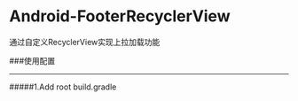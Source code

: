 # Android-FooterRecyclerView
通过自定义RecyclerView实现上拉加载功能

###使用配置<br>
_ _ _ _
#####1.Add root build.gradle